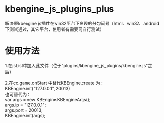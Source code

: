 # kbengine_js_plugins_plus
解决原kbengine js插件在win32平台下出现的分包问题（html、win32、android下测试通过，其它平台，使用者有需要可自行测试）</br>
# 使用方法</br>
1.在jsList中加入此文件（位于"plugins/kbengine_js_plugins/kbengine.js"之后）</br></br>
2.在cc.game.onStart 中替代KBEngine.create 为 :</br>
KBEngine.init("127.0.0.1", 20013)</br>
也可替代为：</br>
var args = new KBEngine.KBEngineArgs();</br>
args.ip = "127.0.0.1";</br>
args.port = 20013;</br>
KBEngine.init(args);</br>
